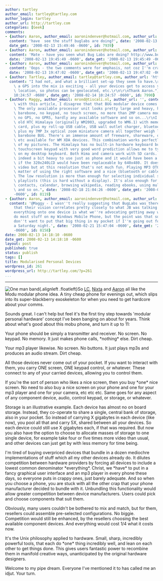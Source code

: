```yaml
---
author: tartley
author_email: tartley@tartley.com
author_login: tartley
author_url: http://tartley.com
categories: [Geek]
comments:
- {author: Aaron, author_email: aaronindenver@hotmail.com, author_url: 'http://www.aaronsdayoff.com.',
  content: 'have  see the stuff buglabs are doing?', date: '2008-02-13 15:49:46 -0600',
  date_gmt: '2008-02-13 15:49:46 -0600', id: 7939}
- {author: Aaron, author_email: aaronindenver@hotmail.com, author_url: 'http://www.aaronsdayoff.com',
  content: 'Mate - have you seen what Bug Labs are doing? http://www.buglabs.net/',
  date: '2008-02-13 19:45:49 -0600', date_gmt: '2008-02-13 19:45:49 -0600', id: 7950}
- {author: Aaron, author_email: aaronindenver@hotmail.com, author_url: 'http://www.aaronsdayoff.com',
  content: 'Oops - the two comments were for emphasis, not coz I''m crap (honest ;-)',
  date: '2008-02-13 19:47:02 -0600', date_gmt: '2008-02-13 19:47:02 -0600', id: 7951}
- {author: Tartley, author_email: tartley@tartley.com, author_url: 'http://tartley.com',
  content: "I had not, and what a brilliant set-up they seem to have.\r\n\r\nAdding\
    \ a GPS into the mix is exciting - all your devices get to access your current\
    \ location, so photos can be geolocated, etc.\r\n\r\nThank Aaron.", date: '2008-02-14
    10:24:57 -0600', date_gmt: '2008-02-14 10:24:57 -0600', id: 7990}
- {author: Maggy, author_email: mrond@tiscali.nl, author_url: '', content: "I agree\
    \ with this article, I disagree that that BUG modular device comes anywhere close.\
    \ The only available processor unit looks pretty large and heavy, hardly documented,\
    \ barebone, no keypad, no touch screen, no more than 2MP camera module, no bluetooth,\
    \ no GPS, no GPRS, hardly any available software and so on...\r\nI bet my good\
    \ old HTC Himalaya (originally WM2003, upgraded to WM6.1) with memory card, wifi\
    \ card, plus my roll-up USB cable, USB wall outlet charger, bluetooth GPS receiver\
    \ plus my 7MP 3x optical zoom miniature camera all together weigh less than the\
    \ barebone BUG. There's an immense amount of freeware, shareware, open source\
    \ etc available for WM XDA devices. This combination works perfectly for geolocation\
    \ of my pictures. The Himalaya has no built-in hardware keyboard but the Touchpal\
    \ touchscreen keypad with very good word prediction allows me to type faster than\
    \ on my desktop keyboard. Both Hima and camera work with SD cards. The Hima is\
    \ indeed a bit heavy to use just as phone and it would have been a welcome feature\
    \ if the 320x240LCD would have been replaceable by 640x480. It does play MPEG4\
    \ video but at this resolution that's not much fun. Playing MP3 OTOH is just a\
    \ matter of using the right software and a nice (bluetooth or cabled) headset.\
    \ The low resolution is more than enough for selecting individual songs or creating\
    \ playlists (this is hard without a display). It's also enough for navigation,\
    \ contacts, calendar, browsing wikipedia, reading ebooks, using multilingual dictionaries\
    \ and so on.", date: '2008-02-18 21:04:26 -0600', date_gmt: '2008-02-18 21:04:26
    -0600', id: 8119}
- {author: Aaron, author_email: aaronindenver@hotmail.com, author_url: 'http://www.aaronsdayoff.com',
  content: '@Maggy - I wasn''t really suggesting that BugLabs was there yet - more
    that their vision correlates pretty closely to what JB was talking about. Shoving
    everything onto one device is what we''re advocating getting away with - I can
    do most stuff on my Windows Mobile Phone, but the point was that sometimes I just
    don''t want to put that big thing in my pocket if I''m going out for beers on
    a Saturday night.', date: '2008-02-21 15:47:04 -0600', date_gmt: '2008-02-21 15:47:04
    -0600', id: 8158}
date: 2008-02-13 14:18:10 -0600
date_gmt: 2008-02-13 14:18:10 -0600
layout: post
published: true
status: publish
tags: []
title: Modularised Personal Devices
wordpress_id: 261
wordpress_url: http://tartley.com/?p=261
...
```

---

![One man
band](http://tartley.com/wp-content/uploads/2008/02/onemanband.jpg){.alignleft
.floatleft}So [LC](http://lindsaycampbell.tumblr.com/post/26210504),
[Nixta](http://nixtarolls.nixta.com/post/26188403) and
[Aaron](http://www.aaronsdayoff.com/2008/02/modular-phone-answer-to-all-of-our.html)
all like the Modu modular phone idea. A tiny cheap phone for evenings
out, which slips into its super-blackberry exoskeleton for when you need
to get hardcore about your comms.

Sounds great. I can't help but feel it's the first tiny step towards
'modular personal hardware' concept I've been banging on about for
years. Think about what's good about this mobu phone, and turn it up to
11:

Your phone should be simply a transmitter and receiver. No screen. No
keypad. No memory. It just makes phone calls, \*nothing\* else. Dirt
cheap.

Your mp3 player likewise. No screen. No buttons. It just plays mp3s and
produces an audio stream. Dirt cheap.

All those devices never come out of your pocket. If you want to interact
with them, you carry ONE screen, ONE keypad control, or whatever. These
connect to any of your carried devices, allowing you to control them.

If you're the sort of person who likes a nice screen, then you buy
\*one\* nice screen. No need to also buy a nice screen on your phone and
one for your mp3 player and one for your camera, etc etc etc. Same goes
for any aspect of any component device, audio, control keypad, or
storage, or whatever.

Storage is an illustrative example. Each device has almost no on board
storage. Instead, they co-operate to share a single, central bank of
storage, also in your pocket. So instead of carrying X gigabytes in each
device (like now), you pool all that and carry 5X, shared between all
your devices. So each device could still use X gigabytes each, if that
was required. But now you also have the option to choose to allocate
masses of storage to one single device, for example take four or five
times more video than usual, and other devices can just get by with less
memory for time being.

I'm tired of buying overpriced devices that bundle in a dozen mediochre
implementations of stuff which all my other devices already do. It
dilutes competition between hardware providers by forcing all devices to
include a lowest common denominator \*everything\*. Christ, we \*have\*
to put in a fancy graphical user interface and an mp3 player in every
phone these days, so everyone puts in crappy ones, just barely adequate.
And so when you choose a phone, you are stuck with all the other crap
that your phone manufacturer decided to bundle with it. Unbundling this
functionality would allow greater competition between device
manufacturers. Users could pick and choose components that suit them.

Obviously, many users couldn't be bothered to mix and match, but for
them, resellers could assemble pre-selected configurations. No biggie.
Competition would still be enhanced, by the resellers choosing the best
available component devices. And everything would cost 1/4 what it costs
now.

It's the Unix philosophy applied to hardware. Small, sharp, incredibly
powerful tools, that each do \*one\* thing incredibly well, and lean on
each other to get things done. This gives users fantastic power to
recombine them in manifold creative ways, unanticipated by the original
hardware designers.

Welcome to my pipe dream. Everyone I've mentioned it to has called me an
idjut. Your turn.
